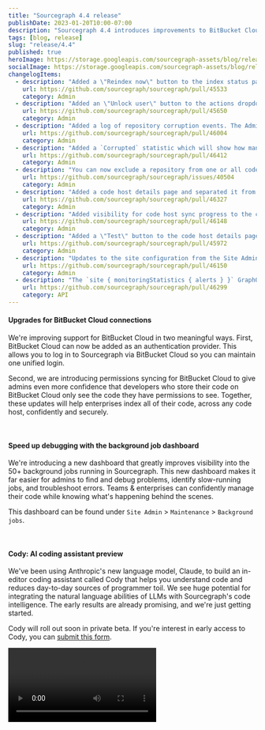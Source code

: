 ```yaml
---
title: "Sourcegraph 4.4 release"
publishDate: 2023-01-20T10:00-07:00
description: "Sourcegraph 4.4 introduces improvements to BitBucket Cloud support and a new background job dashboard for debugging."
tags: [blog, release]
slug: "release/4.4"
published: true
heroImage: https://storage.googleapis.com/sourcegraph-assets/blog/release-post/4.4/sourcegraph-4-4-hero.png
socialImage: https://storage.googleapis.com/sourcegraph-assets/blog/release-post/4.4/sourcegraph-4-4-hero.png
changelogItems:
  - description: "Added a \"Reindex now\" button to the index status page. Admins can now force an immediate reindex of a repository."
    url: https://github.com/sourcegraph/sourcegraph/pull/45533
    category: Admin
  - description: "Added an \"Unlock user\" button to the actions dropdown on the Site Admin Users page. Admins can unlock user accounts that were locked after too many sign-in attempts."
    url: https://github.com/sourcegraph/sourcegraph/pull/45650
    category: Admin
  - description: "Added a log of repository corruption events. The Admin repositories page now shows when a repository has been detected as corrupt along with that repository's history of corruption."
    url: https://github.com/sourcegraph/sourcegraph/pull/46004
    category: Admin
  - description: "Added a `Corrupted` statistic which will show how many repositories are currently corrupt. The statistic will only be shown if there are any corrupt repositories, otherwise the value will be hidden."
    url: https://github.com/sourcegraph/sourcegraph/pull/46412
    category: Admin
  - description: "You can now exclude a repository from one or all code hosts with the click of a button. Admins can exclude repositories directly on the Repository Options page instead of needing to manually edit the code host configuration."
    url: https://github.com/sourcegraph/sourcegraph/issues/40504
    category: Admin
  - description: "Added a code host details page and separated it from the code host edit page. The new page contains information about a code host, its sync jobs, configuration, the number of synced repositories, and a link to access the list of synced repositories."
    url: https://github.com/sourcegraph/sourcegraph/pull/46327
    category: Admin
  - description: "Added visibility for code host sync progress to the code host list page."
    url: https://github.com/sourcegraph/sourcegraph/pull/46148
    category: Admin
  - description: "Added a \"Test\" button to the code host details page. Now admins can check Sourcegraph's connection to a configured code host directly from the UI."
    url: https://github.com/sourcegraph/sourcegraph/pull/45972
    category: Admin
  - description: "Updates to the site configuration from the Site Admin panel will now record the user id of the author in the database in the critical_and_site_config.author_user_id column."
    url: https://github.com/sourcegraph/sourcegraph/pull/46150
    category: Admin
  - description: "The `site { monitoringStatistics { alerts } }` GraphQL query has been deprecated and will no longer return data. The query will be removed entirely in a future release."
    url: https://github.com/sourcegraph/sourcegraph/pull/46299
    category: API
---
```


<Badge link="/code-search" text="Code Search" color="cerise" size="small" />

#### Upgrades for BitBucket Cloud connections

We're improving support for BitBucket Cloud in two meaningful ways. First, BitBucket Cloud can now be added as an authentication provider. This allows you to log in to Sourcegraph via BitBucket Cloud so you can maintain one unified login. 

Second, we are introducing permissions syncing for BitBucket Cloud to give admins even more confidence that developers who store their code on BitBucket Cloud only see the code they have permissions to see. Together, these updates will help enterprises index all of their code, across any code host, confidently and securely. 

<br />
<Badge link="https://docs.sourcegraph.com/admin/workers" text="Admin" color="violet" size="small" />

#### Speed up debugging with the background job dashboard

We're introducing a new dashboard that greatly improves visibility into the 50+ background jobs running in Sourcegraph. This new dashboard makes it far easier for admins to find and debug problems, identify slow-running jobs, and troubleshoot errors. Teams & enterprises can confidently manage their code while knowing what's happening behind the scenes.

This dashboard can be found under `Site Admin` > `Maintenance` > `Background jobs`.

<br />
<Badge link="" text="AI" color="blue" size="small" />

#### Cody: AI coding assistant preview

We've been using Anthropic's new language model, Claude, to build an in-editor coding assistant called Cody that helps you understand code and reduces day-to-day sources of programmer toil. We see huge potential for integrating the natural language abilities of LLMs with Sourcegraph's code intelligence. The early results are already promising, and we're just getting started.

Cody will roll out soon in private beta. If you're interest in early access to Cody, you can [submit this form](https://sourcegraph.typeform.com/to/pIXTgwrd).

<video controls playsinline mute title="Cody demo" caption="Sourcegraph's new AI coding assistant">
  <source src="https://storage.googleapis.com/sourcegraph-assets/blog/release-post/4.4/cody-demo.mp4" />
</video>

